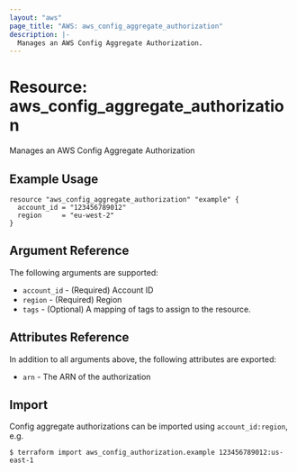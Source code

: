 ```yaml
---
layout: "aws"
page_title: "AWS: aws_config_aggregate_authorization"
description: |-
  Manages an AWS Config Aggregate Authorization.
---
```


# Resource: aws_config_aggregate_authorization

Manages an AWS Config Aggregate Authorization

## Example Usage

```hcl
resource "aws_config_aggregate_authorization" "example" {
  account_id = "123456789012"
  region     = "eu-west-2"
}
```

## Argument Reference

The following arguments are supported:

* `account_id` - (Required) Account ID
* `region` - (Required) Region
* `tags` - (Optional) A mapping of tags to assign to the resource.

## Attributes Reference

In addition to all arguments above, the following attributes are exported:

* `arn` - The ARN of the authorization

## Import

Config aggregate authorizations can be imported using `account_id:region`, e.g.

```
$ terraform import aws_config_authorization.example 123456789012:us-east-1
```
